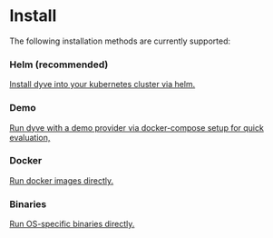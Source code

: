 # Install

The following installation methods are currently supported:

### Helm (recommended)

[Install dyve into your kubernetes cluster via helm.](helm.md)

### Demo

[Run dyve with a demo provider via docker-compose setup for quick evaluation,](demo)

### Docker 

[Run docker images directly.](docker.md)

### Binaries

[Run OS-specific binaries directly.](binaries.md)
